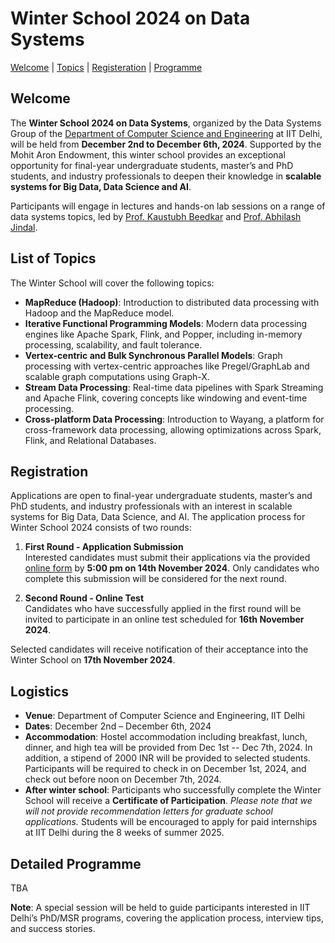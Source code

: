 # Winter School 2024 on Data Systems

[Welcome](#about) | [Topics](#topics) | [Registeration](#registeration) | [Programme](#programme)




## Welcome<a name="about"></a>
The **Winter School 2024 on Data Systems**, organized by the Data Systems Group of the [Department of Computer Science and Engineering](https://www.cse.iitd.ac.in/) at IIT Delhi, will be held from **December 2nd to December 6th, 2024**. Supported by the Mohit Aron Endowment, this winter school provides an exceptional opportunity for final-year undergraduate students, master’s and PhD students, and industry professionals to deepen their knowledge in **scalable systems for Big Data, Data Science and AI**. 

Participants will engage in lectures and hands-on lab sessions on a range of data systems topics, led by [Prof. Kaustubh Beedkar](https://web.iitd.ac.in/~kbeedkar) and [Prof. Abhilash Jindal](https://abhilash-jindal.com/). 

## List of Topics <a name="topics"></a>
The Winter School will cover the following topics:
- **MapReduce (Hadoop)**: Introduction to distributed data processing with Hadoop and the MapReduce model.
- **Iterative Functional Programming Models**: Modern data processing engines like Apache Spark, Flink, and Popper, including in-memory processing, scalability, and fault tolerance.
- **Vertex-centric and Bulk Synchronous Parallel Models**: Graph processing with vertex-centric approaches like Pregel/GraphLab and scalable graph computations using Graph-X.
- **Stream Data Processing**: Real-time data pipelines with Spark Streaming and Apache Flink, covering concepts like windowing and event-time processing.
- **Cross-platform Data Processing**: Introduction to Wayang, a platform for cross-framework data processing, allowing optimizations across Spark, Flink, and Relational Databases.

## Registration <a name="registeration"></a>
Applications are open to final-year undergraduate students, master’s and PhD students, and industry professionals with an interest in scalable systems for Big Data, Data Science, and AI. The application process for Winter School 2024 consists of two rounds:

1. **First Round - Application Submission**  
   Interested candidates must submit their applications via the provided [online form](https://forms.gle/yFiBrePKKWymrybg7) by **5:00 pm on 14th November 2024**. Only candidates who complete this submission will be considered for the next round.

2. **Second Round - Online Test**  
   Candidates who have successfully applied in the first round will be invited to participate in an online test scheduled for **16th November 2024**.

Selected candidates will receive notification of their acceptance into the Winter School on **17th November 2024**.


## Logistics
- **Venue**: Department of Computer Science and Engineering, IIT Delhi
- **Dates**: December 2nd – December 6th, 2024
- **Accommodation**: Hostel accommodation including breakfast, lunch, dinner, and high tea will be provided from Dec 1st -- Dec 7th, 2024. In addition, a stipend of 2000 INR will be provided to selected students. Participants will be required to check in on December 1st, 2024, and check out before noon on December 7th, 2024.
- **After winter school**: Participants who successfully complete the Winter School will receive a **Certificate of Participation**. *Please note that we will not provide recommendation letters for graduate school applications.* Students will be encouraged to apply for paid internships at IIT Delhi during the 8 weeks of summer 2025.

## Detailed Programme <a name="programme"></a>
TBA

**Note**: A special session will be held to guide participants interested in IIT Delhi’s PhD/MSR programs, covering the application process, interview tips, and success stories.




